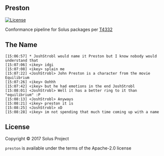 Preston
-------

[![License](https://img.shields.io/badge/License-Apache%202.0-blue.svg)](https://opensource.org/licenses/Apache-2.0)

Conformance pipeline for Solus packages per [T4332](https://dev.solus-project.com/T4332)


The Name
--------

    [15:06:57] * JoshStrobl would name it Preston but I know nobody would understand that
    [15:07:06] <ikey> idgi
    [15:07:08] <ikey> splain me
    [15:07:22] <JoshStrobl> John Preston is a character from the movie Equilibrium
    [15:07:26] <ikey> Oohhh
    [15:07:42] <ikey> but he had emotions in the end JoshStrobl 
    [15:08:01] <JoshStrobl> Well it has a better ring to it than "equilibrium" :P
    [15:08:13] <JoshStrobl> Anyways
    [15:08:21] <ikey> preston it is
    [15:08:25] <JoshStrobl> xD
    [15:08:28] <ikey> im not spending that much time coming up with a name

License
-------

Copyright © 2017 Solus Project

`preston` is available under the terms of the Apache-2.0 license
